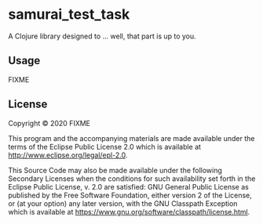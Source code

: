 # samurai_test_task

A Clojure library designed to ... well, that part is up to you.

## Usage

FIXME

## License

Copyright © 2020 FIXME

This program and the accompanying materials are made available under the
terms of the Eclipse Public License 2.0 which is available at
http://www.eclipse.org/legal/epl-2.0.

This Source Code may also be made available under the following Secondary
Licenses when the conditions for such availability set forth in the Eclipse
Public License, v. 2.0 are satisfied: GNU General Public License as published by
the Free Software Foundation, either version 2 of the License, or (at your
option) any later version, with the GNU Classpath Exception which is available
at https://www.gnu.org/software/classpath/license.html.
